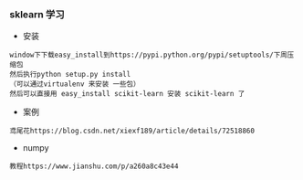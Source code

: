 ### sklearn 学习

- 安装

```
window下下载easy_install到https://pypi.python.org/pypi/setuptools/下周压缩包
然后执行python setup.py install 
（可以通过virtualenv 来安装 一些包）
然后可以直接用 easy_install scikit-learn 安装 scikit-learn 了

```

- 案例

```
鸢尾花https://blog.csdn.net/xiexf189/article/details/72518860
```

- numpy

```
教程https://www.jianshu.com/p/a260a8c43e44
```